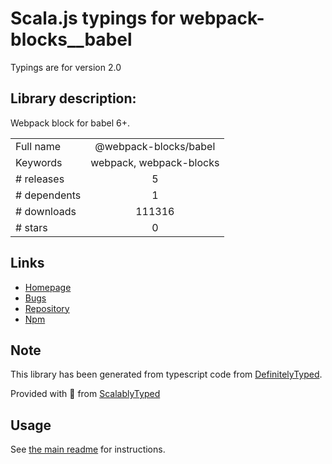 
# Scala.js typings for webpack-blocks__babel

Typings are for version 2.0

## Library description:
Webpack block for babel 6+.

|                    |                 |
| ------------------ | :-------------: |
| Full name          | @webpack-blocks/babel |
| Keywords           | webpack, webpack-blocks |
| # releases         | 5 |
| # dependents       | 1 |
| # downloads        | 111316 |
| # stars            | 0 |

## Links
- [Homepage](https://github.com/andywer/webpack-blocks#readme)
- [Bugs](https://github.com/andywer/webpack-blocks/issues)
- [Repository](https://github.com/andywer/webpack-blocks)
- [Npm](https://www.npmjs.com/package/%40webpack-blocks%2Fbabel)
    


## Note
This library has been generated from typescript code from [DefinitelyTyped](https://definitelytyped.org).

Provided with :purple_heart: from [ScalablyTyped](https://github.com/oyvindberg/ScalablyTyped)

## Usage
See [the main readme](../../readme.md) for instructions.


